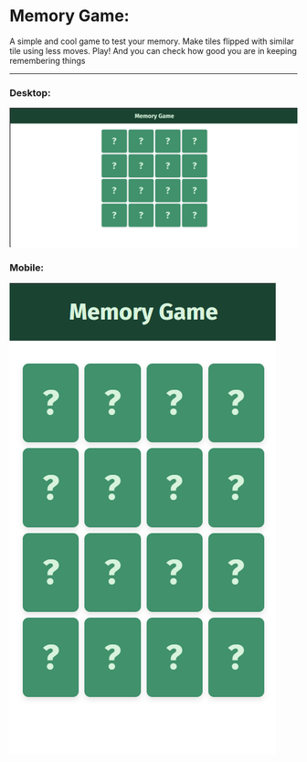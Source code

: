 <h1><strong>Memory Game: </strong></h1>
<p>A simple and cool game to test your memory. Make tiles flipped with similar tile using less moves. Play! And you can check how good you are in keeping remembering things</p>
<hr/>

<h3>Desktop:</h3>
<img src="assets/screenshots/desktop.png"/>

<h3>Mobile:</h3>
<img src="assets/screenshots/mobile.png"/>

